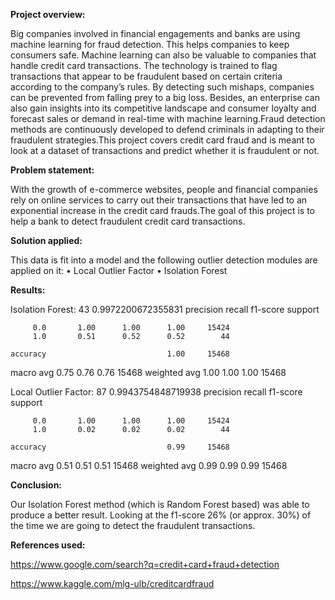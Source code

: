 **Project overview:**

Big companies involved in financial engagements and banks are using machine learning for fraud detection. This helps companies to keep consumers safe. Machine learning can also be valuable to companies that handle credit card transactions. The technology is trained to flag transactions that appear to be fraudulent based on certain criteria according to the company’s rules. By detecting such mishaps, companies can be prevented from falling prey to a big loss. Besides, an enterprise can also gain insights into its competitive landscape and consumer loyalty and forecast sales or demand in real-time with machine learning.Fraud detection methods are continuously developed to defend criminals in adapting to their fraudulent strategies.This project covers credit card fraud and is meant to look at a dataset of transactions and predict whether it is fraudulent or not. 
  
  
**Problem statement:**

With the growth of e-commerce websites, people and financial companies rely on online services to carry out their transactions that have led to an exponential increase in the credit card frauds.The goal of this project is to help a bank to detect fraudulent credit card transactions.
  

**Solution applied:**

This data is fit into a model and the following outlier detection modules are applied on it:
	    • Local Outlier Factor
	    • Isolation Forest
      
      
**Results:**

Isolation Forest: 43
0.9972200672355831
              precision    recall  f1-score   support

         0.0       1.00      1.00      1.00     15424
         1.0       0.51      0.52      0.52        44

    accuracy                           1.00     15468
   macro avg       0.75      0.76      0.76     15468
weighted avg       1.00      1.00      1.00     15468

Local Outlier Factor: 87
0.9943754848719938
              precision    recall  f1-score   support

         0.0       1.00      1.00      1.00     15424
         1.0       0.02      0.02      0.02        44

    accuracy                           0.99     15468
   macro avg       0.51      0.51      0.51     15468
weighted avg       0.99      0.99      0.99     15468


**Conclusion:**

Our Isolation Forest method (which is Random Forest based) was able to produce a better result. Looking at the f1-score 26% (or approx. 30%) of the time we are going to detect the fraudulent transactions.


**References used:**

https://www.google.com/search?q=credit+card+fraud+detection

https://www.kaggle.com/mlg-ulb/creditcardfraud
  
  
